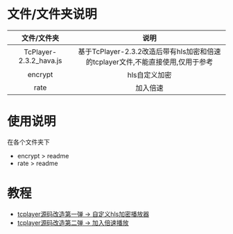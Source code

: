 # 文件/文件夹说明
文件/文件夹 | 说明
:-: | :-: 
TcPlayer-2.3.2_hava.js | 基于TcPlayer-2.3.2改造后带有hls加密和倍速的tcplayer文件,不能直接使用,仅用于参考
encrypt | hls自定义加密
rate | 加入倍速
# 使用说明
在各个文件夹下
- encrypt > readme
- rate > readme
# 教程
- [tcplayer源码改造第一弹 -> 自定义hls加密播放器](https://blog.csdn.net/z13192905903/article/details/102862664)
- [tcplayer源码改造第二弹 -> 加入倍速播放](https://blog.csdn.net/z13192905903/article/details/102862664)
